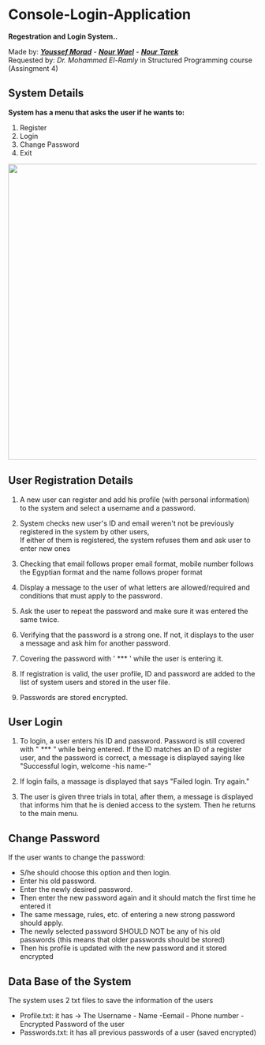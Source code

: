 # Console-Login-Application

**Regestration and Login System..**  

Made by: [***Youssef Morad***](https://github.com/YoussefMorad1) -
[***Nour Wael***](https://github.com/nourelshaer) -
[***Nour Tarek***](https://github.com/NourTarek201)   
Requested by: *Dr. Mohammed El-Ramly* in Structured Programming course (Assingment 4)

## System Details  
**System has a menu that asks the user if he wants to:**  
1. Register  
2. Login  
3. Change Password  
4. Exit

<img src = "https://user-images.githubusercontent.com/102534922/204149880-c1309d04-8aa0-4bcf-b080-d53593b71510.png" width = 600>

## User Registration Details
1. A new user can register and add his profile (with personal information) to the system and select a username and a password.  
  
2. System checks new user's ID and email weren't not be previously registered in the system by other users,  
If either of them is registered, the system refuses them and ask user to enter new ones   
  
3. Checking that email follows proper email format, mobile number follows the Egyptian format and the name follows proper format   
  
4. Display a message to the user of what letters are allowed/required and conditions that must apply to the password.  
  
5. Ask the user to repeat the password and make sure it was entered the same twice.  
  
6. Verifying that the password is a strong one. If not, it displays to the user a message and ask him for another password.  
  
7. Covering the password with ' *** ' while the user is entering it.  
  
8. If registration is valid, the user profile, ID and password are added to the list of system users and stored in the user file.  
  
9. Passwords are stored encrypted.  

## User Login
1. To login, a user enters his ID and password. Password is still covered with " *** " while being entered. If the ID matches an ID of a register user, and the password is correct, a message is displayed saying like "Successful login, welcome -his name-"   
  
2. If login fails, a massage is displayed that says "Failed login. Try again."  

3. The user is given three trials in total, after them, a message is displayed that informs him that he is denied access to the system. Then he returns to the main menu.   

## Change Password
If the user wants to change the password:
  * S/he should choose this option and then login.
  * Enter his old password.
  * Enter the newly desired password.
  * Then enter the new password again and it should match the first time he entered it
  * The same message, rules, etc. of entering a new strong password should apply.
  * The newly selected password SHOULD NOT be any of his old passwords (this means
  that older passwords should be stored)
  * Then his profile is updated with the new password and it stored encrypted
  
## Data Base of the System
The system uses 2 txt files to save the information of the users
* Profile.txt: it has -> The Username - Name -Eemail - Phone number - Encrypted Password of the user
* Passwords.txt: it has all previous passwords of a user (saved encrypted)
